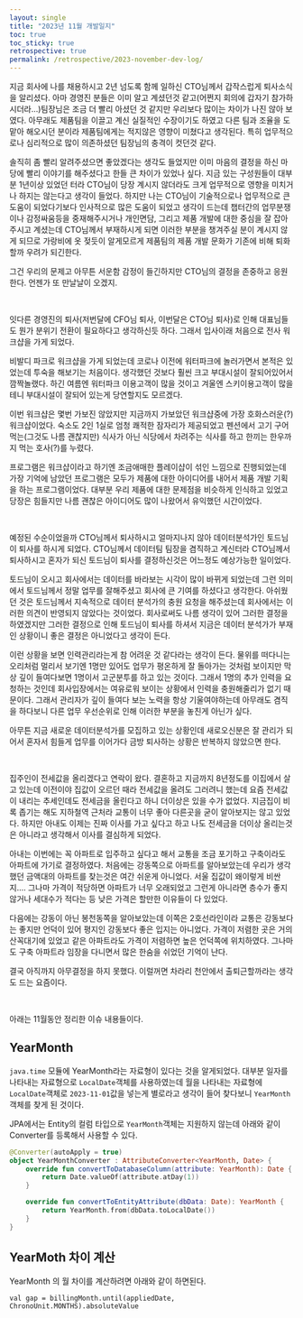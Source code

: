 ```yaml
---
layout: single
title: "2023년 11월 개발일지"
toc: true
toc_sticky: true
retrospective: true
permalink: /retrospective/2023-november-dev-log/
---
```


지금 회사에 나를 채용하시고 2년 넘도록 함께 일하신 CTO님께서 갑작스럽게 퇴사소식을 알리셨다. 아마 경영진 분들은 이미 알고 계셨던것 같고(어쩐지 회의에 갑자기 참가하시더라...)팀장님은 조금 더 빨리 아셨던 것 같지만 우리보다 많이는 차이가 나진 않아 보였다. 아무래도 제품팀을 이끌고 계신 실질적인 수장이기도 하였고 다른 팀과 조율을 도맡아 해오시던 분이라 제품팀에게는 적지않은 영향이 미쳤다고 생각된다. 특히 업무적으로나 심리적으로 많이 의존하셨던 팀장님의 충격이 컷던것 같다.

솔직히 좀 빨리 알려주셨으면 좋았겠다는 생각도 들었지만 이미 마음의 결정을 하신 마당에 빨리 이야기를 해주셨다고 한들 큰 차이가 있었나 싶다. 지금 있는 구성원들이 대부분 1년이상 있었던 터라 CTO님이 당장 계시지 않더라도 크게 업무적으로 영향을 미치거나 하지는 않는다고 생각이 들었다. 하지만 나는 CTO님이 기술적으로나 업무적으로 큰도움이 되었다기보다 인사적으로 많은 도움이 되었고 생각이 드는데 챕터간의 업무분쟁이나 감정싸움등을 중재해주시거나 개인면담, 그리고 제품 개발에 대한 중심을 잘 잡아주시고 계셨는데 CTO님께서 부재하시게 되면 이러한 부분을 챙겨주실 분이 계시지 않게 되므로 가랑비에 옷 젖듯이 알게모르게 제품팀의 제품 개발 문화가 기존에 비해 퇴화할까 우려가 되긴한다.

그건 우리의 문제고 아무튼 서운함 감정이 들긴하지만 CTO님의 결정을 존중하고 응원한다. 언젠가 또 만날날이 오겠지.

<br/>

잇다른 경영진의 퇴사(저번달에 CFO님 퇴사, 이번달은 CTO님 퇴사)로 인해 대표님들도 뭔가 분위기 전환이 필요하다고 생각하신듯 하다. 그래서 입사이래 처음으로 전사 워크샵을 가게 되었다. 

비발디 파크로 워크샵을 가게 되었는데 코로나 이전에 워터파크에 놀러가면서 본적은 있었는데 투숙을 해보기는 처음이다. 생각했던 것보다 훨씬 크고 부대시설이 잘되어있어서 깜짝놀랬다. 하긴 여름엔 워터파크 이용고객이 많을 것이고 겨울엔 스키이용고객이 많을 테니 부대시설이 잘되어 있는게 당연할지도 모르겠다.

이번 워크샵은 몇번 가보진 않았지만 지금까지 가보았던 워크샵중에 가장 호화스러운(?)워크샵이었다. 숙소도 2인 1실로 엄청 쾌적한 잠자리가 제공되었고 펜션에서 고기 구어먹는(그것도 나름 괜찮지만) 식사가 아닌 식당에서 차려주는 식사를 하고 한끼는 한우까지 먹는 호사(?)를 누렸다.

프로그램은 워크샵이라고 하기엔 조금애매한 플레이샵이 섞인 느낌으로 진행되었는데 가장 기억에 남았던 프로그램은 모두가 제품에 대한 아이디어를 내어서 제품 개발 기획을 하는 프로그램이었다. 대부분 우리 제품에 대한 문제점을 비슷하게 인식하고 있었고 당장은 힘들지만 나름 괜찮은 아이디어도 많이 나왔어서 유익했던 시간이었다.

<br/>

예정된 수순이었을까 CTO님께서 퇴사하시고 얼마지나지 않아 데이터분석가인 토드님이 퇴사를 하시게 되었다. CTO님께서 데이터팀 팀장을 겸직하고 계신터라 CTO님께서 퇴사하시고 혼자가 되신 토드님이 퇴사를 결정하신것은 어느정도 예상가능한 일이었다.

토드님이 오시고 회사에서는 데이터를 바라보는 시각이 많이 바뀌게 되었는데 그런 의미에서 토드님께서 정말 업무를 잘해주셨고 회사에 큰 기여를 하셨다고 생각한다. 아쉬웠던 것은 토드님께서 지속적으로 데이터 분석가의 충원 요청을 해주셨는데 회사에서는 이러한 의견이 반영되지 않았다는 것이었다. 회사로써도 나름 생각이 있어 그러한 결정을 하였겠지만 그러한 결정으로 인해 토드님이 퇴사를 하셔서 지금은 데이터 분석가가 부재인 상황이니 좋은 결정은 아니었다고 생각이 든다.

이런 상황을 보면 인력관리라는게 참 어려운 것 같다라는 생각이 든다. 물위를 떠다니는 오리처럼 멀리서 보기엔 1명만 있어도 업무가 평온하게 잘 돌아가는 것처럼 보이지만 막상 깊이 들여다보면 1명이서 고군분투를 하고 있는 것이다. 그래서 1명의 추가 인력을 요청하는 것인데 회사입장에서는 여유로워 보이는 상황에서 인력을 충원해줄리가 없기 때문이다. 그래서 관리자가 깊이 들여다 보는 노력을 항상 기울여야하는데 아무래도 겸직을 하다보니 다른 업무 우선순위로 인해 이러한 부분을 놓친게 아닌가 싶다.

아무튼 지금 새로운 데이터분석가를 모집하고 있는 상황인데 새로오신분은 잘 관리가 되어서 혼자서 힘들게 업무를 이어가다 금방 퇴사하는 상황은 반복하지 않았으면 한다.

<br/>

집주인이 전세값을 올리겠다고 연락이 왔다. 결혼하고 지금까지 8년정도를 이집에서 살고 있는데 이전이야 집값이 오르던 때라 전세값을 올려도 그러려니 했는데 요즘 전세값이 내리는 추세인데도 전세금을 올린다고 하니 더이상은 있을 수가 없었다. 지금집이 비록 좁기는 해도 지하철역 근처라 교통이 너무 좋아 다른곳을 굳이 알아보지는 않고 있었다. 하지만 아내도 이제는 진짜 이사를 가고 싶다고 하고 나도 전세금을 더이상 올리는것은 아니라고 생각해서 이사를 결심하게 되었다.

아내는 이번에는 꼭 아파트로 입주하고 싶다고 해서 교통을 조금 포기하고 구축이라도 아파트에 가기로 결정하였다. 처음에는 강동쪽으로 아파트를 알아보았는데 우리가 생각했던 금액대의 아파트를 찾는것은 여간 쉬운게 아니었다. 서울 집값이 왜이렇게 비싼지.... 그나마 가격이 적당하면 아파트가 너무 오래되었고 그런게 아니라면 층수가 좋지 않거나 세대수가 적다는 등 낮은 가격은 할만한 이유들이 다 있었다.

다음에는 강동이 아닌 봉천동쪽을 알아보았는데 이쪽은 2호선라인이라 교통은 강동보다는 좋지만 언덕이 있어 평지인 강동보다 좋은 입지는 아니었다. 가격이 저렴한 곳은 거의 산꼭대기에 있었고 같은 아파트라도 가격이 저렴하면 높은 언덕쪽에 위치하였다. 그나마도 구축 아파트라 임장을 다니면서 많은 한숨을 쉬었던 기억이 난다.

결국 아직까지 아무결정을 하지 못했다. 이럴꺼면 차라리 천안에서 출퇴근할까라는 생각도 드는 요즘이다.

<br/>

아래는 11월동안 정리한 이슈 내용들이다.

## YearMonth

`java.time` 모듈에 YearMonth라는 자료형이 있다는 것을 알게되었다. 대부분 일자를 나타내는 자료형으로 `LocalDate`객체를 사용하였는데 월을 나타내는 자료형에 `LocalDate`객체로 `2023-11-01`값을 넣는게 별로라고 생각이 들어 찾다보니 `YearMonth`객체를 찾게 된 것이다.

JPA에서는 Entity의 컬럼 타입으로 `YearMonth`객체는 지원하지 않는데 아래와 같이 Converter를 등록해서 사용할 수 있다.

```kotlin
@Converter(autoApply = true)
object YearMonthConverter : AttributeConverter<YearMonth, Date> {
    override fun convertToDatabaseColumn(attribute: YearMonth): Date {
        return Date.valueOf(attribute.atDay(1))
    }

    override fun convertToEntityAttribute(dbData: Date): YearMonth {
        return YearMonth.from(dbData.toLocalDate())
    }
}
```

## YearMoth 차이 계산

YearMonth 의 월 차이를 계산하려면 아래와 같이 하면된다.

```
val gap = billingMonth.until(appliedDate, ChronoUnit.MONTHS).absoluteValue
```
